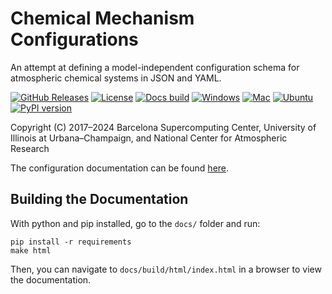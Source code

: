 # Chemical Mechanism Configurations

An attempt at defining a model-independent configuration schema for atmospheric chemical systems in JSON and YAML.

[![GitHub Releases](https://img.shields.io/github/release/open-atmos/MechanismConfiguration.svg)](https://github.com/open-atmos/MechanismConfiguration/releases)
[![License](https://img.shields.io/github/license/open-atmos/MechanismConfiguration.svg)](https://github.com/open-atmos/MechanismConfiguration/blob/master/LICENSE)
[![Docs build](https://github.com/open-atmos/MechanismConfiguration/actions/workflows/gh-pages.yml/badge.svg)](https://github.com/open-atmos/MechanismConfiguration/actions/workflows/gh-pages.yml)
[![Windows](https://github.com/open-atmos/MechanismConfiguration/actions/workflows/windows.yml/badge.svg)](https://github.com/open-atmos/MechanismConfiguration/actions/workflows/windows.yml)
[![Mac](https://github.com/open-atmos/MechanismConfiguration/actions/workflows/mac.yml/badge.svg)](https://github.com/open-atmos/MechanismConfiguration/actions/workflows/mac.yml)
[![Ubuntu](https://github.com/open-atmos/MechanismConfiguration/actions/workflows/ubuntu.yml/badge.svg)](https://github.com/open-atmos/MechanismConfiguration/actions/workflows/ubuntu.yml)
[![PyPI version](https://badge.fury.io/py/mechanism_configuration.svg)](https://pypi.org/p/mechanism_configuration)

Copyright (C) 2017&ndash;2024 Barcelona Supercomputing Center, University of Illinois at Urbana&ndash;Champaign, and National Center for Atmospheric Research

The configuration documentation can be found [here](https://open-atmos.github.io/MechanismConfiguration/).

## Building the Documentation

With python and pip installed, go to the `docs/` folder and run:
```
pip install -r requirements
make html
```

Then, you can navigate to `docs/build/html/index.html` in a browser to view the documentation.
